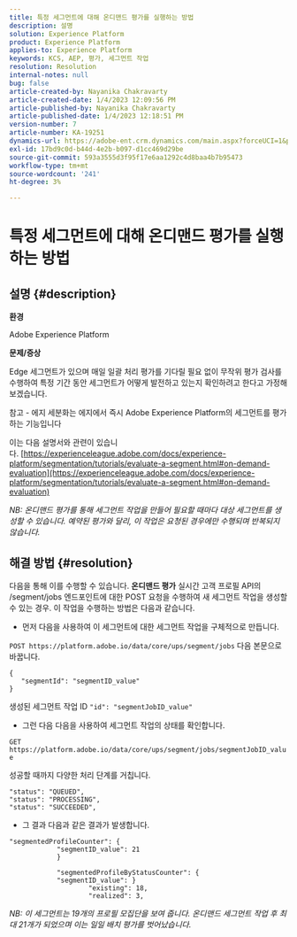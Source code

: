 ```yaml
---
title: 특정 세그먼트에 대해 온디맨드 평가를 실행하는 방법
description: 설명
solution: Experience Platform
product: Experience Platform
applies-to: Experience Platform
keywords: KCS, AEP, 평가, 세그먼트 작업
resolution: Resolution
internal-notes: null
bug: false
article-created-by: Nayanika Chakravarty
article-created-date: 1/4/2023 12:09:56 PM
article-published-by: Nayanika Chakravarty
article-published-date: 1/4/2023 12:18:51 PM
version-number: 7
article-number: KA-19251
dynamics-url: https://adobe-ent.crm.dynamics.com/main.aspx?forceUCI=1&pagetype=entityrecord&etn=knowledgearticle&id=a480ddad-288c-ed11-81ac-6045bd006a22
exl-id: 17bd9c0d-b44d-4e2b-b097-d1cc469d29be
source-git-commit: 593a3555d3f95f17e6aa1292c4d8baa4b7b95473
workflow-type: tm+mt
source-wordcount: '241'
ht-degree: 3%

---
```


# 특정 세그먼트에 대해 온디맨드 평가를 실행하는 방법

## 설명 {#description}


<b>환경</b>

Adobe Experience Platform

<b>문제/증상</b>

Edge 세그먼트가 있으며 매일 일괄 처리 평가를 기다릴 필요 없이 무작위 평가 검사를 수행하여 특정 기간 동안 세그먼트가 어떻게 발전하고 있는지 확인하려고 한다고 가정해 보겠습니다.

참고 - 에지 세분화는 에지에서 즉시 Adobe Experience Platform의 세그먼트를 평가하는 기능입니다

이는 다음 설명서와 관련이 있습니다. [https://experienceleague.adobe.com/docs/experience-platform/segmentation/tutorials/evaluate-a-segment.html#on-demand-evaluation](https://experienceleague.adobe.com/docs/experience-platform/segmentation/tutorials/evaluate-a-segment.html#on-demand-evaluation)

*NB: 온디맨드 평가를 통해 세그먼트 작업을 만들어 필요할 때마다 대상 세그먼트를 생성할 수 있습니다. 예약된 평가와 달리, 이 작업은 요청된 경우에만 수행되며 반복되지 않습니다.*


## 해결 방법 {#resolution}


다음을 통해 이를 수행할 수 있습니다. <b>온디맨드 평가</b> 실시간 고객 프로필 API의 /segment/jobs 엔드포인트에 대한 POST 요청을 수행하여 새 세그먼트 작업을 생성할 수 있는 경우. 이 작업을 수행하는 방법은 다음과 같습니다.

- 먼저 다음을 사용하여 이 세그먼트에 대한 세그먼트 작업을 구체적으로 만듭니다.


`POST https://platform.adobe.io/data/core/ups/segment/jobs` 다음 본문으로 바꿉니다.


```
{
   "segmentId": "segmentID_value"
}
```


생성된 세그먼트 작업 ID `"id": "segmentJobID_value"`

- 그런 다음 다음을 사용하여 세그먼트 작업의 상태를 확인합니다.


`GET https://platform.adobe.io/data/core/ups/segment/jobs/segmentJobID_value`

성공할 때까지 다양한 처리 단계를 거칩니다.




```
"status": "QUEUED",
"status": "PROCESSING",
"status": "SUCCEEDED",
```




- 그 결과 다음과 같은 결과가 발생합니다.





```
"segmentedProfileCounter": {
            "segmentID_value": 21
            }

            "segmentedProfileByStatusCounter": {
            "segmentID_value": }
                    "existing": 18,
                    "realized": 3,
```




*NB: 이 세그먼트는 19개의 프로필 모집단을 보여 줍니다. 온디맨드 세그먼트 작업 후 최대 21개가 되었으며 이는 일일 배치 평가를 벗어났습니다.*
